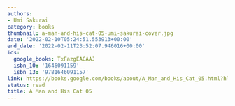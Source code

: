 ```yaml
---
authors:
- Umi Sakurai
category: books
thumbnail: a-man-and-his-cat-05-umi-sakurai-cover.jpg
date: '2022-02-10T05:24:51.553913+00:00'
end_date: '2022-02-11T23:52:07.946016+00:00'
ids:
  google_books: TxFazgEACAAJ
  isbn_10: '1646091159'
  isbn_13: '9781646091157'
link: https://books.google.com/books/about/A_Man_and_His_Cat_05.html?hl=&id=TxFazgEACAAJ
status: read
title: A Man and His Cat 05
---
```

